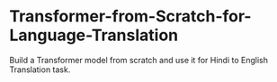 # Transformer-from-Scratch-for-Language-Translation
Build a Transformer model from scratch and use it for Hindi to English Translation task.
